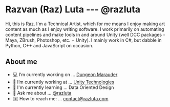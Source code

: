 # Razvan (Raz) Luta --- @razluta
Hi, this is Raz. I'm a Technical Artist, which for me means I enjoy making art content as much as I enjoy writing software.
I work primarily on automating content pipelines and make tools in and around Unity (well DCC packages - Maya, ZBrush, Photoshop, etc. + Unity).
I mainly work in C#, but dabble in Python, C++ and JavaScript on occasion.

## About me
- 💻 I’m currently working on ... [Dungeon Marauder](https://dungeonmarauder.com)
- 📂 I’m currently working at ... [Unity Technologies](https://unity.com/)
- 🔑 I'm currently learning ... Data Oriented Design
- 💬 Ask me about ... [@razluta](https://twitter.com/razluta)
- ✉️ How to reach me: ... contact@razluta.com
